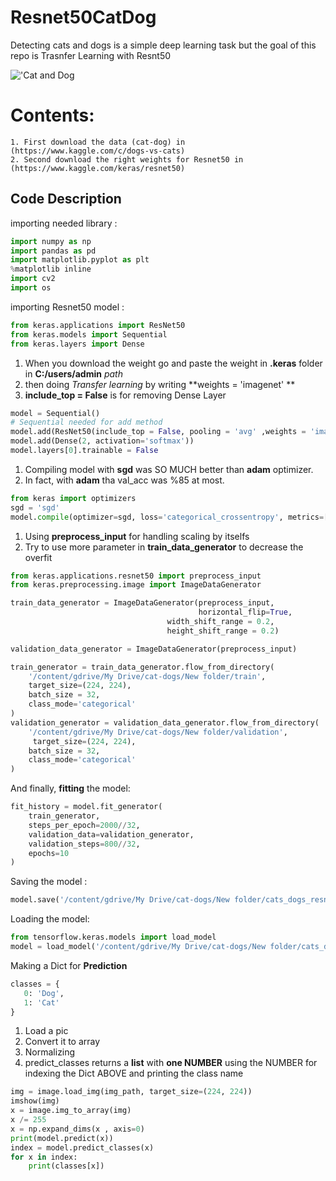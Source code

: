 # Resnet50CatDog
Detecting cats and dogs is a simple deep learning task but the goal of this repo is Trasnfer Learning with Resnt50

!['Cat and Dog](https://storage.googleapis.com/kaggle-competitions/kaggle/3362/media/woof_meow.jpg)

# Contents:
    1. First download the data (cat-dog) in (https://www.kaggle.com/c/dogs-vs-cats) 
    2. Second download the right weights for Resnet50 in (https://www.kaggle.com/keras/resnet50)
   
  
## Code Description
importing needed library : 
```python
import numpy as np
import pandas as pd
import matplotlib.pyplot as plt
%matplotlib inline 
import cv2
import os
```
importing Resnet50 model :
```python
from keras.applications import ResNet50
from keras.models import Sequential
from keras.layers import Dense
```

1. When you download the weight go and paste the weight in **.keras** folder in **C:/users/admin** *path*
2. then doing *Transfer learning* by writing **weights = 'imagenet' **
3. **include_top = False** is for removing Dense Layer
```python
model = Sequential()
# Sequential needed for add method
model.add(ResNet50(include_top = False, pooling = 'avg' ,weights = 'imagenet'))
model.add(Dense(2, activation='softmax'))
model.layers[0].trainable = False
```
1. Compiling model with **sgd** was SO MUCH better than **adam** optimizer.
2. In fact, with **adam** tha val_acc was %85 at most.
```python
from keras import optimizers
sgd = 'sgd'
model.compile(optimizer=sgd, loss='categorical_crossentropy', metrics=['acc'])
```
1. Using **preprocess_input** for handling scaling by itselfs
2. Try to use more parameter in **train_data_generator** to decrease the overfit
```python
from keras.applications.resnet50 import preprocess_input
from keras.preprocessing.image import ImageDataGenerator

train_data_generator = ImageDataGenerator(preprocess_input, 
                                          horizontal_flip=True,
                                   width_shift_range = 0.2,
                                   height_shift_range = 0.2)

validation_data_generator = ImageDataGenerator(preprocess_input)

train_generator = train_data_generator.flow_from_directory(
    '/content/gdrive/My Drive/cat-dogs/New folder/train',
    target_size=(224, 224),
    batch_size = 32,
    class_mode='categorical'
)
validation_generator = validation_data_generator.flow_from_directory(
    '/content/gdrive/My Drive/cat-dogs/New folder/validation',
     target_size=(224, 224),
    batch_size = 32,
    class_mode='categorical'
)
```
And finally, **fitting** the model:
```python
fit_history = model.fit_generator(
    train_generator,
    steps_per_epoch=2000//32,
    validation_data=validation_generator,
    validation_steps=800//32,
    epochs=10
)
```
Saving the model : 
```python
model.save('/content/gdrive/My Drive/cat-dogs/New folder/cats_dogs_resnet.h5')
```

Loading the model:
```python
from tensorflow.keras.models import load_model
model = load_model('/content/gdrive/My Drive/cat-dogs/New folder/cats_dogs_resnet.h5')
```
Making a Dict for **Prediction**
```python
classes = {
   0: 'Dog',
   1: 'Cat'
}
```
1. Load a pic
2. Convert it to array
3. Normalizing 
4. predict_classes returns a **list** with **one NUMBER** using the NUMBER for indexing the Dict ABOVE and printing the class name
```python
img = image.load_img(img_path, target_size=(224, 224))
imshow(img)
x = image.img_to_array(img)
x /= 255
x = np.expand_dims(x , axis=0)
print(model.predict(x))
index = model.predict_classes(x)
for x in index:
    print(classes[x])
```
